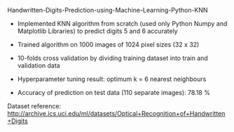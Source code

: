 Handwritten-Digits-Prediction-using-Machine-Learning-Python-KNN

* Implemented KNN algorithm from scratch (used only Python Numpy and Matplotlib Libraries) to predict digits 5 and 6 accurately 
* Trained algorithm on 1000 images of 1024 pixel sizes (32 x 32)

* 10-folds cross validation by dividing training dataset into train and validation data
* Hyperparameter tuning result: optimum k = 6 nearest neighbours

* Accuracy of prediction on test data (110 separate images): 78.18 %

Dataset reference:
http://archive.ics.uci.edu/ml/datasets/Optical+Recognition+of+Handwritten+Digits
